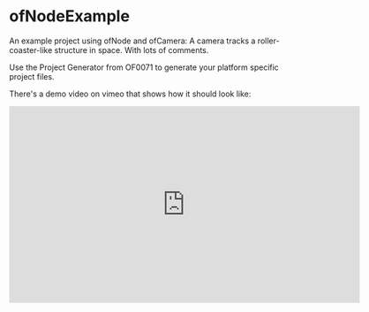 ofNodeExample
=============

An example project using ofNode and ofCamera: A camera tracks a roller-
coaster-like structure in space. With lots of comments.

Use the Project Generator from OF0071 to generate your platform specific
project files.

There's a demo video on vimeo that shows how it should look like:


<iframe src="http://player.vimeo.com/video/43915099" width="635" height="356"
frameborder="0" webkitAllowFullScreen mozallowfullscreen allowFullScreen></iframe>